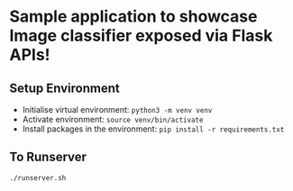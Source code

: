 # Sample application to showcase Image classifier exposed via Flask APIs!


## Setup Environment 
- Initialise virtual environment:
`python3 -m venv venv`
- Activate environment:
`source venv/bin/activate`
- Install packages in the environment:
`pip install -r requirements.txt`

## To Runserver
`./runserver.sh`
